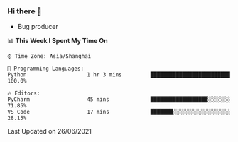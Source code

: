 ### Hi there 👋
* Bug producer
<!--START_SECTION:waka-->
📊 **This Week I Spent My Time On** 

```text
⌚︎ Time Zone: Asia/Shanghai

💬 Programming Languages: 
Python                   1 hr 3 mins         █████████████████████████   100.0%

🔥 Editors: 
PyCharm                  45 mins             ██████████████████░░░░░░░   71.85% 
VS Code                  17 mins             ███████░░░░░░░░░░░░░░░░░░   28.15%

```


 Last Updated on 26/06/2021
<!--END_SECTION:waka-->

